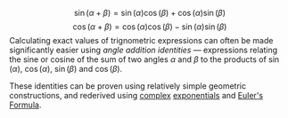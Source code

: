 $$\sin(\alpha + \beta) = \sin(\alpha)\cos(\beta) + \cos(\alpha)\sin(\beta)$$
$$
\cos(\alpha + \beta) = \cos(\alpha)\cos(\beta) - \sin(\alpha) \sin(\beta)
$$
Calculating exact values of trignometric expressions can often be made significantly easier using *angle addition identities* — expressions relating the sine or cosine of the sum of two angles $\alpha$ and $\beta$ to the products of $\sin(\alpha)$, $\cos(\alpha)$, $\sin(\beta)$ and $\cos(\beta)$.

These identities can be proven using relatively simple geometric constructions, and rederived using [complex](Complex%20Numbers.md) [exponentials](Exponentials.md) and [Euler's Formula](Euler's%20Formula.md).